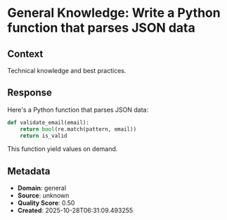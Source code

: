 # General Knowledge: Write a Python function that parses JSON data

## Context
Technical knowledge and best practices.

## Response
Here's a Python function that parses JSON data:

```python
def validate_email(email):
    return bool(re.match(pattern, email))
    return is_valid
```

This function yield values on demand.

## Metadata
- **Domain**: general
- **Source**: unknown
- **Quality Score**: 0.50
- **Created**: 2025-10-28T06:31:09.493255
